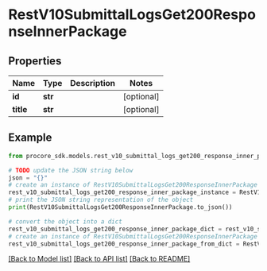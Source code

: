 # RestV10SubmittalLogsGet200ResponseInnerPackage


## Properties

Name | Type | Description | Notes
------------ | ------------- | ------------- | -------------
**id** | **str** |  | [optional] 
**title** | **str** |  | [optional] 

## Example

```python
from procore_sdk.models.rest_v10_submittal_logs_get200_response_inner_package import RestV10SubmittalLogsGet200ResponseInnerPackage

# TODO update the JSON string below
json = "{}"
# create an instance of RestV10SubmittalLogsGet200ResponseInnerPackage from a JSON string
rest_v10_submittal_logs_get200_response_inner_package_instance = RestV10SubmittalLogsGet200ResponseInnerPackage.from_json(json)
# print the JSON string representation of the object
print(RestV10SubmittalLogsGet200ResponseInnerPackage.to_json())

# convert the object into a dict
rest_v10_submittal_logs_get200_response_inner_package_dict = rest_v10_submittal_logs_get200_response_inner_package_instance.to_dict()
# create an instance of RestV10SubmittalLogsGet200ResponseInnerPackage from a dict
rest_v10_submittal_logs_get200_response_inner_package_from_dict = RestV10SubmittalLogsGet200ResponseInnerPackage.from_dict(rest_v10_submittal_logs_get200_response_inner_package_dict)
```
[[Back to Model list]](../README.md#documentation-for-models) [[Back to API list]](../README.md#documentation-for-api-endpoints) [[Back to README]](../README.md)


